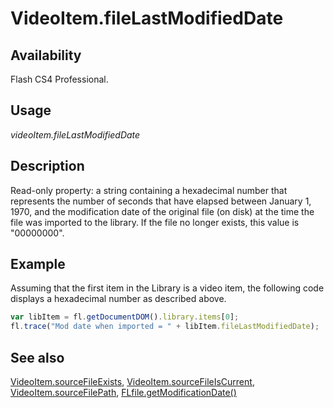 # VideoItem.fileLastModifiedDate

## Availability

Flash CS4 Professional.

## Usage

*videoItem.fileLastModifiedDate*

## Description

Read-only property: a string containing a hexadecimal number that represents the number of seconds that have elapsed between January 1, 1970, and the modification date of the original file (on disk) at the time the file was imported to the library. If the file no longer exists, this value is "00000000".

## Example

Assuming that the first item in the Library is a video item, the following code displays a hexadecimal number as described above.

```javascript
var libItem = fl.getDocumentDOM().library.items[0];
fl.trace("Mod date when imported = " + libItem.fileLastModifiedDate);
```

## See also

[VideoItem.sourceFileExists](../VideoItem_object/VideoItem3.md), [VideoItem.sourceFileIsCurrent](../VideoItem_object/VideoItem4.md), [VideoItem.sourceFilePath](../VideoItem_object/VideoItem5.md), [FLfile.getModificationDate()](../FLfile_object/FLfile6.md)
